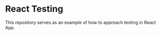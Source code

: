 React Testing
=============
This repository serves as an example of how to approach testing in React App.
